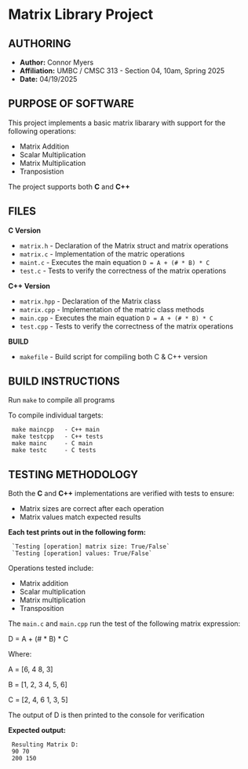 # Matrix Library Project

## AUTHORING
- **Author:** Connor Myers
- **Affiliation:** UMBC / CMSC 313 - Section 04, 10am, Spring 2025
- **Date:** 04/19/2025

## PURPOSE OF SOFTWARE
This project implements a basic matrix libarary with support for the following operations:
- Matrix Addition
- Scalar Multiplication
- Matrix Multiplication
- Tranposistion

The project supports both **C** and **C++**

## FILES
**C Version**
- `matrix.h`   - Declaration of the Matrix struct and matrix operations
- `matrix.c`   - Implementation of the matric operations
- `maint.c`    - Executes the main equation `D = A + (# * B) * C`
- `test.c`     - Tests to verify the correctness of the matrix operations

**C++ Version**
- `matrix.hpp` - Declaration of the Matrix class
- `matrix.cpp` - Implementation of the matric class methods
- `main.cpp`   - Executes the main equation `D = A + (# * B) * C`
- `test.cpp`   - Tests to verify the correctness of the matrix operations

**BUILD**
- `makefile`   - Build script for compiling both C & C++ version

## BUILD INSTRUCTIONS
Run `make` to compile all programs

To compile individual targets:

     make maincpp   - C++ main
     make testcpp   - C++ tests
     make mainc     - C main
     make testc     - C tests


## TESTING METHODOLOGY
Both the **C** and **C++** implementations are verified with tests to ensure:
- Matrix sizes are correct after each operation
- Matrix values match expected results

**Each test prints out in the following form:**

     `Testing [operation] matrix size: True/False`
     `Testing [operation] values: True/False`

Operations tested include:
- Matrix addition
- Scalar multiplication
- Matrix multiplication
- Transposition

The `main.c` and `main.cpp` run the test of the following matrix expression:

D = A + (# * B) * C

Where:

A = [6, 4
     8, 3]

B = [1, 2, 3
     4, 5, 6]

C = [2, 4, 6
     1, 3, 5]

The output of D is then printed to the console for verification

**Expected output:**

     Resulting Matrix D:
     90 70
     200 150

